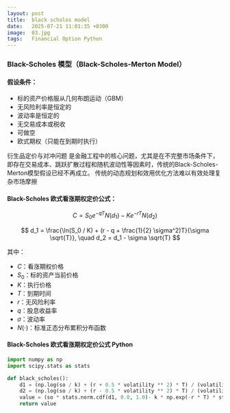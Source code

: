 ```yaml
---
layout: post
title:  black scholes model
date:   2025-07-21 11:01:35 +0300
image:  03.jpg
tags:   Financial Option Python
---
```


### Black-Scholes 模型（Black-Scholes-Merton Model）

#### 假设条件：

* 标的资产价格服从几何布朗运动（GBM）
* 无风险利率是恒定的
* 波动率是恒定的
* 无交易成本或税收
* 可做空
* 欧式期权（只能在到期时执行）

衍生品定价与对冲问题 是金融工程中的核心问题，尤其是在不完整市场条件下，即存在交易成本、跳跃扩散过程和随机波动性等因素时，传统的Black-Scholes-Merton模型假设已经不再成立。
传统的动态规划和效用优化方法难以有效处理复杂市场摩擦

#### Black-Scholes 欧式看涨期权定价公式：

$$
C = S_0 e^{-qT} N(d_1) - K e^{-rT} N(d_2)
$$

$$
d_1 = \frac{\ln(S_0 / K) + (r - q + \frac{1}{2} \sigma^2)T}{\sigma \sqrt{T}}, \quad
d_2 = d_1 - \sigma \sqrt{T}
$$

其中：

* $C$：看涨期权价格
* $S_0$：标的资产当前价格
* $K$：执行价格
* $T$：到期时间
* $r$：无风险利率
* $q$：股息收益率
* $\sigma$：波动率
* $N(\cdot)$：标准正态分布累积分布函数

#### Black-Scholes 欧式看涨期权定价公式 Python

```py
import numpy as np
import scipy.stats as stats 

def black_scholes():
    d1 = (np.log(so / k) + (r + 0.5 * volatility ** 2) * T) / (volatility * np.sqrt(T))
    d2 = (np.log(so / k) + (r - 0.5 * volatility ** 2) * T) / (volatility * np.sqrt(T))
    value = (so * stats.norm.cdf(d1, 0.0, 1.0)- k * np.exp(-r * T) * stats.norm . cdf(d2, 0.0, 1.0))
    return value
```